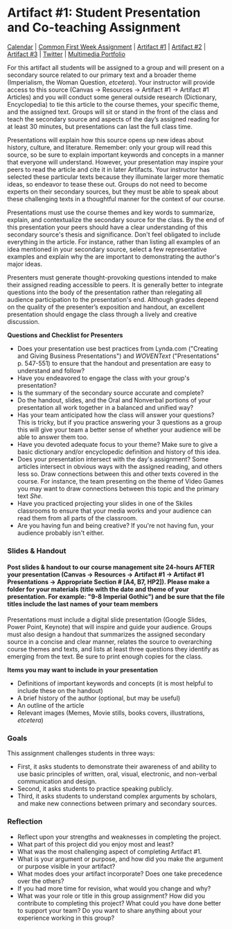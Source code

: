 <link rel="shortcut icon" href="https://kholterhoff.github.io/F17_ENG_1102/favicon.ico" type="image/x-icon">
<link rel="icon" href="https://kholterhoff.github.io/F17_ENG_1102/favicon.ico" type="image/x-icon">

<h1>Artifact #1: Student Presentation and Co-teaching Assignment</h1>

<a href="https://kholterhoff.github.io/S18_ENG_1102/Victorian_Digital_Humanities">Calendar</a>  |  <a href="https://kholterhoff.github.io/S18_ENG_1102/Common_First_Week_Assignment">Common First Week Assignment</a> | <a href="https://kholterhoff.github.io/S18_ENG_1102/Artifact_1">Artifact #1</a> |  <a href="https://kholterhoff.github.io/S18_ENG_1102/Artifact_2">Artifact #2</a> |  <a href="https://kholterhoff.github.io/S18_ENG_1102/Artifact_3">Artifact #3</a> |  <a href="https://kholterhoff.github.io/S18_ENG_1102/Twitter">Twitter</a> | <a href="https://kholterhoff.github.io/S18_ENG_1102/Multimedia_Portfolio">Multimedia Portfolio</a>

For this artifact all students will be assigned to a group and will present on a secondary source related to our primary text and a broader theme (Imperialism, the Woman Question, _etcetera_). Your instructor will provide access to this source (Canvas -> Resources -> Artifact #1 -> Artifact #1 Articles) and you will conduct some general outside research (Dictionary, Encyclopedia) to tie this article to the course themes, your specific theme, and the assigned text. Groups will sit or stand in the front of the class and teach the secondary source and aspects of the day’s assigned reading for at least 30 minutes, but presentations can last the full class time. 

Presentations will explain how this source opens up new ideas about history, culture, and literature. Remember: only your group will read this source, so be sure to explain important keywords and concepts in a manner that everyone will understand. However, your presentation may inspire your peers to read the article and cite it in later Artifacts. Your instructor has selected these particular texts because they illuminate larger more thematic ideas, so endeavor to tease these out. Groups do not need to become experts on their secondary sources, but they must be able to speak about these challenging texts in a thoughtful manner for the context of our course. 

Presentations must use the course themes and key words to summarize, explain, and contextualize the secondary source for the class. By the end of this presentation your peers should have a clear understanding of this secondary source's thesis and significance. Don't feel obligated to include everything in the article. For instance, rather than listing all examples of an idea mentioned in your secondary source, select a few representative examples and explain why the are important to demonstrating the author's major ideas. 

Presenters must generate thought-provoking questions intended to make their assigned reading accessible to peers. It is generally better to integrate questions into the body of the presentation rather than relegating all audience participation to the presentation's end. Although grades depend on the quality of the presenter’s exposition and handout, an excellent presentation should engage the class through a lively and creative discussion.


**Questions and Checklist for Presenters**

* Does your presentation use best practices from Lynda.com ("Creating and Giving Business Presentations") and _WOVENText_ ("Presentations" p. 547-551) to ensure that the handout and presentation are easy to understand and follow?
* Have you endeavored to engage the class with your group's presentation? 
* Is the summary of the secondary source accurate and complete?
* Do the handout, slides, and the Oral and Nonverbal portions of your presentation all work together in a balanced and unified way?
* Has your team anticipated how the class will answer your questions? This is tricky, but if you practice answering your 3 questions as a group this will give your team a better sense of whether your audience will be able to answer them too.
* Have you devoted adequate focus to your theme? Make sure to give a basic dictionary and/or encyclopedic definition and history of this idea.
* Does your presentation intersect with the day's assignment? Some articles intersect in obvious ways with the assigned reading, and others less so. Draw connections between this and other texts covered in the course. For instance, the team presenting on the theme of Video Games you may want to draw connections between this topic and the primary text _She_.
* Have you practiced projecting your slides in one of the Skiles classrooms to ensure that your media works and your audience can read them from all parts of the classroom.
* Are you having fun and being creative? If you're not having fun, your audience probably isn't either.


<h3>Slides & Handout</h3>
<h4>Post slides & handout to our course management site 24-hours AFTER your presentation (Canvas -> Resources -> Artifact #1 -> Artifact #1 Presentations -> Appropriate Section # [A4, B7, HP2]). Please make a folder for your materials (title with the date and theme of your presentation. For example: "9-8 Imperial Gothic") and be sure that the file titles include the last names of your team members</h4>

Presentations must include a digital slide presentation (Google Slides, Power Point, Keynote) that will inspire and guide your audience. Groups must also design a handout that summarizes the assigned secondary source in a concise and clear manner, relates the source to overarching course themes and texts, and lists at least three questions they identify as emerging from the text. Be sure to print enough copies for the class.

**Items you may want to include in your presentation**

* Definitions of important keywords and concepts (it is most helpful to include these on the handout)
* A brief history of the author (optional, but may be useful)
* An outline of the article
* Relevant images (Memes, Movie stills, books covers, illustrations, _etcetera_)


<h3>Goals</h3>

This assignment challenges students in three ways:

* First, it asks students to demonstrate their awareness of and ability to use basic principles of written, oral, visual, electronic, and non-verbal communication and design.
* Second, it asks students to practice speaking publicly.
* Third, it asks students to understand complex arguments by scholars, and make new connections between primary and secondary sources.


<h3>Reflection</h3>

* Reflect upon your strengths and weaknesses in completing the project.
* What part of this project did you enjoy most and least?
* What was the most challenging aspect of completing Artifact #1.
* What is your argument or purpose, and how did you make the argument or purpose visible in your artifact?
* What modes does your artifact incorporate? Does one take precedence over the others?
* If you had more time for revision, what would you change and why?
* What was your role or title in this group assignment? How did you contribute to completing this project? What could you have done better to support your team? Do you want to share anything about your experience working in this group?
